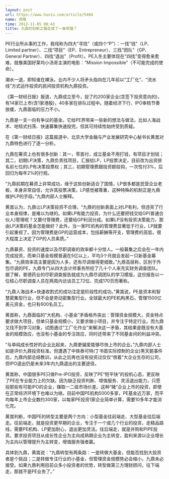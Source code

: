 ```yaml
---
layout: post
url: https://www.huxiu.com/article/5484
name: 虎嗅
time: 2012-11-05 08:43
title: 九鼎的创新之路走成了一条窄路？
---
```

PE行业所从事的工作，我戏称为四大“寻找”（或四个“P”）：一找“钱”（LP、Limited partner）、二找“项目”（EP、Entrepreneur）、三找“团队”（GP、General Partner）、四找“退出”（Profit）。PE入冬主要体现在“四找”变得愈来愈难，就像美国好莱坞小汤哥主演的电影：“Mission Impossible”（不可能完成的使命）。

潮水一退，即知谁在裸泳。业内不少人将矛头指向在几年前以“工厂化”、“流水线”方式运作投资的民间投资机构九鼎投资。

《第一财经日报》报道，九鼎成立至今，投了约200家企业(含签下投资意向的)，有14家已上市(含1家港股)，40多家在排队过程中。随着经济下行、IPO审核节奏放缓，九鼎面临的压力不小。

九鼎是一支一向有争议的基金。它给PE界带来一些新的想法与做法，比如人海战术、地毯式扫荡、快速募集快速投完，但其可持续性始终受到质疑。

在《第一财经日报》这篇报道中，北京大学金融与产业发展研究中心秘书长黄嵩对九鼎特色进行了逐一分析。

九鼎在筹资上也有很多创新：其一，零首付，成立基金不用打钱，有项目才划钱；其二，初期LP决策，九鼎负责找项目，汇报给LP，LP投票决定，目前改为出资排名前七位的LP有决策投票权；其三，初期管理费跟投资额挂钩，一次性付3%，后回归为每年2%的行规。

“九鼎前期在募资上非常成功，缘于这些创新适合了国情，LP很多都是民营企业老板，本身非常自信，允许其投票决策，LP感觉被尊重，这种特殊的机制正是九鼎维护LP的手段。”九鼎内部人士解释。

黄嵩认为，九鼎让LP决策投资不合理，“九鼎的创新表面上对LP有利，但违背了行业本身规律，是难以为继的。如果LP有能力投资，为什么还要把钱交给GP(普通合伙人)管理呢？又要付管理费，还要给GP利润分成。如果LP没有投资决策能力，那由LP决策的基金怎能做好？此外，当一家PE机构的管理费显著低于行业，LP就要引起重视了。因为管理费是GP的运营成本，包括薪酬等开支，管理费的高低，很大程度上决定了GP的人员素质。”

九鼎募资、投资的速度以及尽职调查的效率都十分惊人。一般募集之后会在一年内完成投资，而单只基金规模普遍在5亿以上，平均3个月就会发起一只新基金募集。“九鼎效率高主要是因为人多，还有尽调做得更细致。”九鼎高层称，区别于外包尽调的PE，九鼎专门从四大会计师事务所挖了几十个人来充实财务调查团队。据了解，普德药业的尽职调查报告就成为九鼎尽调团队的学习模版，这份报告以一位核心尽职调查人员在两周内访谈员工72位、完成170页而著称。

“九鼎人海战术+快速收割式的成功注定是阶段性的成功。”黄嵩说，PE是资本和智慧密集型行业，但不会是劳动密集型行业。全球最大的PE机构黑石，管理1500亿美元资金，也只有600名员工。

黄嵩称，九鼎面临的“大机构、小基金”矛盾格外突出：管理资金规模大，资金特点要求做大项目，但单只基金规模小，又要求做小项目，并专注于特定行业。而九鼎又找不到学习对象，试图通过“工厂化作业”来解决这一矛盾，其结果是既没有大基金的规模效应，也没有小基金的专注效应，同时还带来了不同基金间的利益冲突。

“与单纯成长性好的企业比起来，九鼎更偏爱能够尽快上市的企业。”九鼎内部人士如是评价九鼎投资标准。但遭遇了中铁泰可特(丁书苗实际控制的企业)黑天鹅事件后，九鼎内部总结教训，从此之后再也没有投资过仅仅“傍着”大企业生存的公司，但IPO退出仍是未来3年内九鼎退出的主要途径。

黄嵩称，中国很多PE只做Pre-IPO投资，反映了PE“短平快”的投机心态，更反映了PE在专业能力上的欠缺。因为缺乏投资判断、增值服务、灵活退出能力，只愿投那些有可能IPO的企业，赚取一二级市场价差。这种“赌”企业上市的投资，即使在正常经济环境下也难以为继。目前中国PE机构5000多家，PE基金近万家，而平均每年上市企业数约300家，以每家PE投资1家企业简单计算，需要10多年才能消化完。

黄嵩判断，中国PE的转型主要是两个方向：小型基金往前端走、大型基金往后端走。往前端走，就是投资更早期的企业，专注于一个或几个行业的投资，走精品路线，需要PE机构、LP更加耐心，退出更加灵活。往后端走，就是并购和PIPE投资。要求投资项目从成长性企业为主向成熟期企业为主转变，盈利来源以企业增长为主向以管理提升为主转变，增值服务强者赢。

具体到九鼎，黄嵩说：“九鼎转型有两条路：一是转做大基金，但能否找到大投资者是个挑战；二是转做专注行业的小基金，但管理资金规模势必会缩小，九鼎未必接受。如果九鼎利用目前众多小投资者的优势，转型做第三方理财顾问，往下端走，那就不是PE业务了。”

